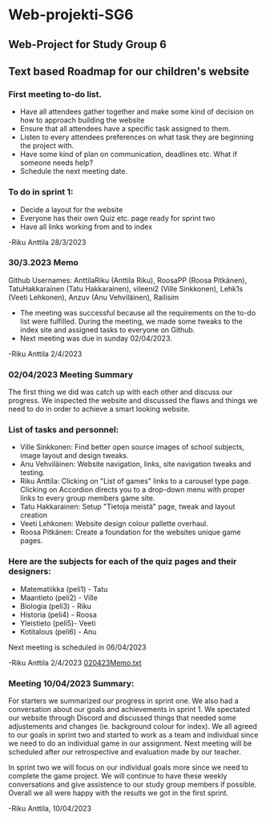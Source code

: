 # Web-projekti-SG6
## Web-Project for Study Group 6

## Text based Roadmap for our children's website

### First meeting to-do list.

- Have all attendees gather together and make some kind of decision on how to approach building the website
- Ensure that all attendees have a specific task assigned to them.
- Listen to every attendees preferences on what task they are beginning the project with.
- Have some kind of plan on communication, deadlines etc. What if someone needs help?
- Schedule the next meeting date.


### To do in sprint 1:
- Decide a layout for the website
- Everyone has their own Quiz etc. page ready for sprint two
- Have all links working from and to index

-Riku Anttila 28/3/2023


### 30/3.2023 Memo
Github Usernames: AnttilaRiku (Anttila Riku), RoosaPP (Roosa Pitkänen), TatuHakkarainen (Tatu Hakkarainen), vileeni2 (Ville Sinkkonen), Lehk1s (Veeti Lehkonen), Anzuv (Anu Vehviläinen), Railisim

- The meeting was successful because all the requirements on the to-do list were fulfilled. During the meeting, we made some tweaks to the index site and assigned       tasks to everyone on Github.
- Next meeting was due in sunday 02/04/2023.

-Riku Anttila 2/4/2023

### 02/04/2023 Meeting Summary

The first thing we did was catch up with each other and discuss our progress. We inspected the website and discussed the flaws and things we need to do in order to achieve a smart looking website.

### List of tasks and personnel:

- Ville Sinkkonen: Find better open source images of school subjects, image layout and design tweaks.
- Anu Vehviläinen: Website navigation, links, site navigation tweaks and testing.
- Riku Anttila: Clicking on "List of games" links to a carousel type page. Clicking on Accordion directs you to a drop-down menu with proper links to
  every group members game site.
- Tatu Hakkarainen: Setup "Tietoja meistä" page, tweak and layout creation
- Veeti Lehkonen: Website design colour pallette overhaul.
- Roosa Pitkänen: Create a foundation for the websites unique game pages.

### Here are the subjects for each of the quiz pages and their designers:

- Matematiikka (peli1) - Tatu
- Maantieto (peli2) - Ville
- Biologia (peli3) - Riku
- Historia (peli4) - Roosa
- Yleistieto (peli5)- Veeti
- Kotitalous (peli6) - Anu

Next meeting is scheduled in 06/04/2023

-Riku Anttila 2/4/2023
[020423Memo.txt](https://github.com/AnttilaRiku/Web-projekti-SG6/files/11132004/020423Memo.txt)


### Meeting 10/04/2023 Summary:

For starters we summarized our progress in sprint one. We also had a conversation about our goals and achievements in sprint 1. 
We spectated our website through Discord and discussed things that needed some adjustements and changes (ie. background colour for index).
We all agreed to our goals in sprint two and started to work as a team and individual since we need to do an individual game in our assignment. 
Next meeting will be scheduled after our retrospective and evaluation made by our teacher. 

In sprint two we will focus on our individual goals more since we need to complete the game project. We will continue to have these weekly conversations 
and give assistence to our study group members if possible. Overall we all were happy with the results we got in the first sprint. 

-Riku Anttila, 10/04/2023




